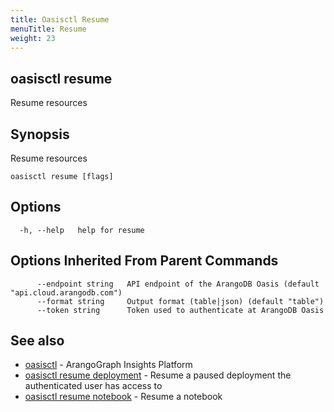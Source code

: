 ```yaml
---
title: Oasisctl Resume
menuTitle: Resume
weight: 23
---
```

## oasisctl resume

Resume resources

## Synopsis
Resume resources

```
oasisctl resume [flags]
```

## Options
```
  -h, --help   help for resume
```

## Options Inherited From Parent Commands
```
      --endpoint string   API endpoint of the ArangoDB Oasis (default "api.cloud.arangodb.com")
      --format string     Output format (table|json) (default "table")
      --token string      Token used to authenticate at ArangoDB Oasis
```

## See also
* [oasisctl](../options.md)	 - ArangoGraph Insights Platform
* [oasisctl resume deployment](resume-deployment.md)	 - Resume a paused deployment the authenticated user has access to
* [oasisctl resume notebook](resume-notebook.md)	 - Resume a notebook

